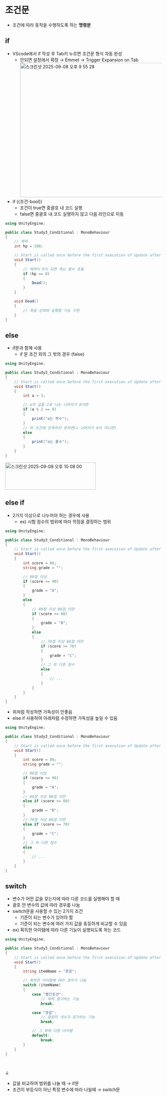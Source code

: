 # 조건문
- 조건에 따라 동작을 수행하도록 하는 __명령문__

## if

- VScode에서 if 작성 후 Tab키 누르면 조건문 형식 자동 완성
  - 안되면 설정에서 확장 &rarr; Emmet &rarr; Trigger Expansion on Tab
    <img width="1024" height="432" alt="스크린샷 2025-09-08 오후 9 55 28" src="https://github.com/user-attachments/assets/6cd36c04-6083-4f8d-8709-53ec437c5f7e" />
- if ({조건-bool})
  - 조건이 true면 중괄호 내 코드 실행
  - false면 중괄호 내 코드 실행하지 않고 다음 라인으로 이동
 
```C#
using UnityEngine;

public class Study3_Conditional : MonoBehaviour
{
    // 체력
    int hp = 100;

    // Start is called once before the first execution of Update after the MonoBehaviour is created
    void Start()
    {
        // 체력이 0이 되면 죽는 함수 호출
        if (hp == 0)
        {
            Dead();
        }
    }

    void Dead()
    {
        // 죽음 상태에 실행할 기능 구현
    }
}
```

## else

- if문과 함께 사용
  - if 문 조건 외의 그 밖의 경우 (false)

```C#
using UnityEngine;

public class Study3_Conditional : MonoBehaviour
{
    // Start is called once before the first execution of Update after the MonoBehaviour is created
    void Start()
    {
        int a = 3;

        // a의 값을 2로 나눈 나머지가 0이면
        if (a % 2 == 0)
        {
            print("a는 짝수");
        }
        // 위 조건에 만족하지 못하면(= 나머지가 0이 아니면)
        else
        {
            print("a는 홀수");
        }
    }
}
```

<img width="291" height="87" alt="스크린샷 2025-09-08 오후 10 08 00" src="https://github.com/user-attachments/assets/f1ff7e27-7482-4e58-adc9-c5bf796440a5" />

## else if

- 2가지 이상으로 나누어야 하는 경우에 사용
  - ex) 시험 점수의 범위에 따라 학점을 결정하는 범위
 
```C#
using UnityEngine;

public class Study3_Conditional : MonoBehaviour
{
    // Start is called once before the first execution of Update after the MonoBehaviour is created
    void Start()
    {
        int score = 86;
        string grade = "";

        // 90점 이상
        if (score >= 90)
        {
            grade = "A";
        }
        else
        {
            // 80점 이상 90점 미만
            if (score >= 80)
            {
                grade = "B";
            }
            else
            {
                // 70점 이상 80점 미만
                if (score >= 70)
                {
                    grade = "C";
                }   
                // 그 외 다른 점수
                else
                {
                    // ...
                }
            }
        }
    }
}
```
- 위처럼 작성하면 가독성이 안좋음
- else if 사용하여 아래처럼 수정하면 가독성을 높일 수 있음

```C#
using UnityEngine;

public class Study3_Conditional : MonoBehaviour
{
    // Start is called once before the first execution of Update after the MonoBehaviour is created
    void Start()
    {
        int score = 86;
        string grade = "";

        // 90점 이상
        if (score >= 90)
        {
            grade = "A";
        }
        // 80점 이상 90점 미만
        else if (score >= 80)
        {
            grade = "B";
        }
        // 70점 이상 80점 미만
        else if (score >= 70)
        {
            grade = "C";
        }
        // 그 외 다른 점수
        else
        {
            // ...
        }
    }
}
```

## switch

- 변수가 어떤 값을 갖는지에 따라 다른 코드를 실행해야 할 때
- 괄호 안 변수의 값에 따라 경우를 나눔
- switch문을 사용할 수 있는 2가지 조건
  - 기준이 되는 변수가 있어야 함
  - 기준이 되는 변수에 여러 가지 값을 동등하게 비교할 수 있음
- ex) 획득한 아이템에 따라 다른 기능이 실행되도록 하는 코드

```C#
using UnityEngine;

public class Study3_Conditional : MonoBehaviour
{
    // Start is called once before the first execution of Update after the MonoBehaviour is created
    void Start()
    {
        string itemName = "총알";

        // 획득한 아이템에 따라 경우가 나뉨
        switch (itemName)
        {
            case "빨간포션":
                // 체력 증가하는 기능
                break;

            case "총알":
                // 총알의 개수가 증가하는 기능
                break;

            // 그 외에 다른 아이템
            default:
                break;
        }
    }
}
```

<br>

&darr;
- 값을 비교하여 범위를 나눌 때 &rarr; if문
- 조건이 부등식이 아닌 특정 변수에 따라 나뉠때 &rarr; switch문
